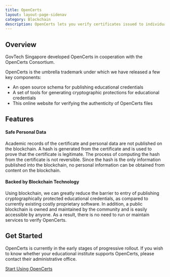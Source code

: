 ```yaml
---
title: OpenCerts
layout: layout-page-sidenav
category: Blockchain
description: OpenCerts lets you verify certificates issued to individuals by institutions
---
```


## Overview

GovTech Singapore developed OpenCerts in cooperation with the OpenCerts Consortium.

OpenCerts is the umbrella trademark under which we have released a few key components:

- An open source schema for publishing educational credentials
- A set of tools for generating cryptographic protections for educational credentials
- This online website for verifying the authenticity of OpenCerts files

## Features

#### Safe Personal Data

Academic records of the certificate and personal data are not published on the blockchain. A hash is generated from the certificate and is used to prove that the certificate is legitimate. The process of computing the hash from the certificate is not reversible. Since the hash is the only information published into the blockchain, no personal information can be obtained from content on the blockchain.

#### Backed by Blockchain Technology

Using blockchain, we can greatly reduce the barrier to entry of publishing cryptographically protected educational credentials, as compared to currently existing costly proprietary software. In addition, a public blockchain is owned and maintained by the community and is easily accessible by anyone. As a result, there is no need to run or maintain services to verify OpenCerts.

## Get Started

OpenCerts is currently in the early stages of progressive rollout. If you wish to know whether your educational institute supports OpenCerts, please contact their administrative office.

[Start Using OpenCerts](https://opencerts.io/)
